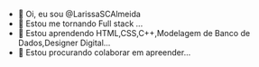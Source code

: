 - 👋 Oi, eu sou @LarissaSCAlmeida
- 👀 Estou me tornando Full stack ...
- 🌱 Estou aprendendo HTML,CSS,C++,Modelagem de Banco de Dados,Designer Digital...
- 💞️ Estou procurando colaborar em apreender...


<!---
LarissaSCAlmeida/LarissaSCAlmeida is a ✨ special ✨ repository because its `README.md` (this file) appears on your GitHub profile.
You can click the Preview link to take a look at your changes.
--->
